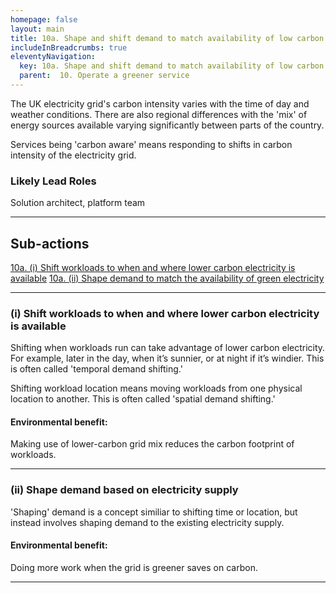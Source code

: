 ```yaml
---
homepage: false
layout: main
title: 10a. Shape and shift demand to match availability of low carbon electricity
includeInBreadcrumbs: true
eleventyNavigation:
  key: 10a. Shape and shift demand to match availability of low carbon electricity
  parent:  10. Operate a greener service
---
```


The UK electricity grid's carbon intensity varies with the time of day and weather conditions. There are also regional differences with the 'mix' of energy sources available varying significantly between parts of the country. 

Services being 'carbon aware' means responding to shifts in carbon intensity of the electricity grid. 

### Likely Lead Roles

Solution architect, platform team

* * *

## Sub-actions

[10a. (i) Shift workloads to when and where lower carbon electricity is available](#(i)-shift-workloads-to-when-and-where-lower-carbon-electricity-is-available)
[10a. (ii) Shape demand to match the availability of green electricity](#(ii)-shape-demand-based-on-electricity-supply)

* * *

###  (i) Shift workloads to when and where lower carbon electricity is available

Shifting when workloads run can take advantage of lower carbon electricity. For example, later in the day, when it’s sunnier, or at night if it’s windier. This is often called 'temporal demand shifting.'

Shifting workload location means moving workloads from one physical location to another. This is often called 'spatial demand shifting.'

#### Environmental benefit: 
Making use of lower-carbon grid mix reduces the carbon footprint of workloads. 

* * *

###  (ii) Shape demand based on electricity supply

'Shaping' demand is a concept similiar to shifting time or location, but instead involves shaping demand to the existing electricity supply. 

#### Environmental benefit: 
Doing more work when the grid is greener saves on carbon.


* * *
